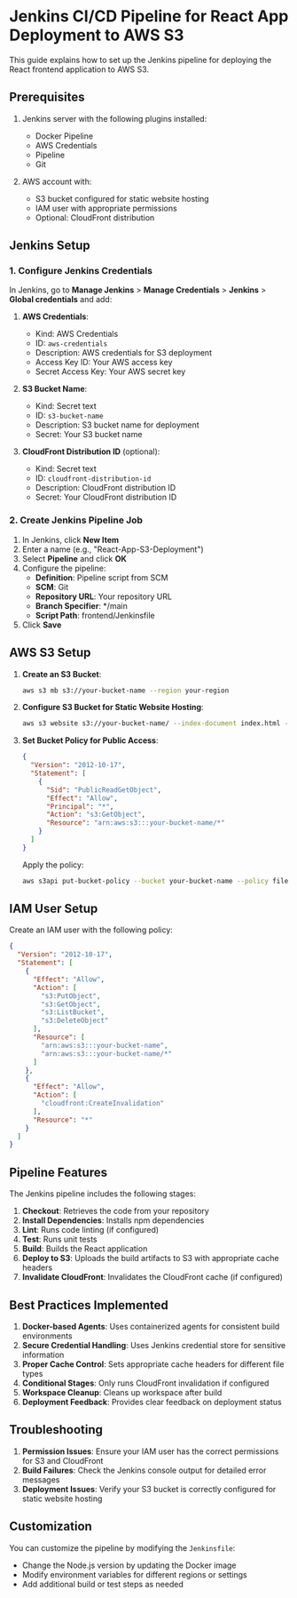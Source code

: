 # Jenkins CI/CD Pipeline for React App Deployment to AWS S3

This guide explains how to set up the Jenkins pipeline for deploying the React frontend application to AWS S3.

## Prerequisites

1. Jenkins server with the following plugins installed:
   - Docker Pipeline
   - AWS Credentials
   - Pipeline
   - Git

2. AWS account with:
   - S3 bucket configured for static website hosting
   - IAM user with appropriate permissions
   - Optional: CloudFront distribution

## Jenkins Setup

### 1. Configure Jenkins Credentials

In Jenkins, go to **Manage Jenkins** > **Manage Credentials** > **Jenkins** > **Global credentials** and add:

1. **AWS Credentials**:
   - Kind: AWS Credentials
   - ID: `aws-credentials`
   - Description: AWS credentials for S3 deployment
   - Access Key ID: Your AWS access key
   - Secret Access Key: Your AWS secret key

2. **S3 Bucket Name**:
   - Kind: Secret text
   - ID: `s3-bucket-name`
   - Description: S3 bucket name for deployment
   - Secret: Your S3 bucket name

3. **CloudFront Distribution ID** (optional):
   - Kind: Secret text
   - ID: `cloudfront-distribution-id`
   - Description: CloudFront distribution ID
   - Secret: Your CloudFront distribution ID

### 2. Create Jenkins Pipeline Job

1. In Jenkins, click **New Item**
2. Enter a name (e.g., "React-App-S3-Deployment")
3. Select **Pipeline** and click **OK**
4. Configure the pipeline:
   - **Definition**: Pipeline script from SCM
   - **SCM**: Git
   - **Repository URL**: Your repository URL
   - **Branch Specifier**: */main
   - **Script Path**: frontend/Jenkinsfile
5. Click **Save**

## AWS S3 Setup

1. **Create an S3 Bucket**:
   ```bash
   aws s3 mb s3://your-bucket-name --region your-region
   ```

2. **Configure S3 Bucket for Static Website Hosting**:
   ```bash
   aws s3 website s3://your-bucket-name/ --index-document index.html --error-document index.html
   ```

3. **Set Bucket Policy for Public Access**:
   ```json
   {
     "Version": "2012-10-17",
     "Statement": [
       {
         "Sid": "PublicReadGetObject",
         "Effect": "Allow",
         "Principal": "*",
         "Action": "s3:GetObject",
         "Resource": "arn:aws:s3:::your-bucket-name/*"
       }
     ]
   }
   ```

   Apply the policy:
   ```bash
   aws s3api put-bucket-policy --bucket your-bucket-name --policy file://policy.json
   ```

## IAM User Setup

Create an IAM user with the following policy:

```json
{
  "Version": "2012-10-17",
  "Statement": [
    {
      "Effect": "Allow",
      "Action": [
        "s3:PutObject",
        "s3:GetObject",
        "s3:ListBucket",
        "s3:DeleteObject"
      ],
      "Resource": [
        "arn:aws:s3:::your-bucket-name",
        "arn:aws:s3:::your-bucket-name/*"
      ]
    },
    {
      "Effect": "Allow",
      "Action": [
        "cloudfront:CreateInvalidation"
      ],
      "Resource": "*"
    }
  ]
}
```

## Pipeline Features

The Jenkins pipeline includes the following stages:

1. **Checkout**: Retrieves the code from your repository
2. **Install Dependencies**: Installs npm dependencies
3. **Lint**: Runs code linting (if configured)
4. **Test**: Runs unit tests
5. **Build**: Builds the React application
6. **Deploy to S3**: Uploads the build artifacts to S3 with appropriate cache headers
7. **Invalidate CloudFront**: Invalidates the CloudFront cache (if configured)

## Best Practices Implemented

1. **Docker-based Agents**: Uses containerized agents for consistent build environments
2. **Secure Credential Handling**: Uses Jenkins credential store for sensitive information
3. **Proper Cache Control**: Sets appropriate cache headers for different file types
4. **Conditional Stages**: Only runs CloudFront invalidation if configured
5. **Workspace Cleanup**: Cleans up workspace after build
6. **Deployment Feedback**: Provides clear feedback on deployment status

## Troubleshooting

1. **Permission Issues**: Ensure your IAM user has the correct permissions for S3 and CloudFront
2. **Build Failures**: Check the Jenkins console output for detailed error messages
3. **Deployment Issues**: Verify your S3 bucket is correctly configured for static website hosting

## Customization

You can customize the pipeline by modifying the `Jenkinsfile`:

- Change the Node.js version by updating the Docker image
- Modify environment variables for different regions or settings
- Add additional build or test steps as needed
